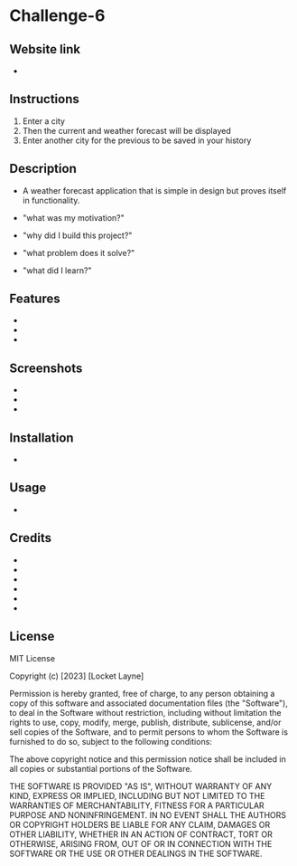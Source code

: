 # Challenge-6

## Website link

- 

## Instructions
1. Enter a city
2. Then the current and weather forecast will be displayed
3. Enter another city for the previous to be saved in your history

## Description
- A weather forecast application that is simple in design but proves itself in functionality.


- "what was my motivation?" 
- "why did I build this project?" 
- "what problem does it solve?" 
- "what did I learn?" 

## Features

- 
- 
- 

## Screenshots

- 
- 
- 

## Installation

- 

## Usage

- 

## Credits

- 
- 
- 
- 
- 
- 

## License 

MIT License

Copyright (c) [2023] [Locket Layne]

Permission is hereby granted, free of charge, to any person obtaining a copy
of this software and associated documentation files (the "Software"), to deal
in the Software without restriction, including without limitation the rights
to use, copy, modify, merge, publish, distribute, sublicense, and/or sell
copies of the Software, and to permit persons to whom the Software is
furnished to do so, subject to the following conditions:

The above copyright notice and this permission notice shall be included in all
copies or substantial portions of the Software.

THE SOFTWARE IS PROVIDED "AS IS", WITHOUT WARRANTY OF ANY KIND, EXPRESS OR
IMPLIED, INCLUDING BUT NOT LIMITED TO THE WARRANTIES OF MERCHANTABILITY,
FITNESS FOR A PARTICULAR PURPOSE AND NONINFRINGEMENT. IN NO EVENT SHALL THE
AUTHORS OR COPYRIGHT HOLDERS BE LIABLE FOR ANY CLAIM, DAMAGES OR OTHER
LIABILITY, WHETHER IN AN ACTION OF CONTRACT, TORT OR OTHERWISE, ARISING FROM,
OUT OF OR IN CONNECTION WITH THE SOFTWARE OR THE USE OR OTHER DEALINGS IN THE
SOFTWARE.